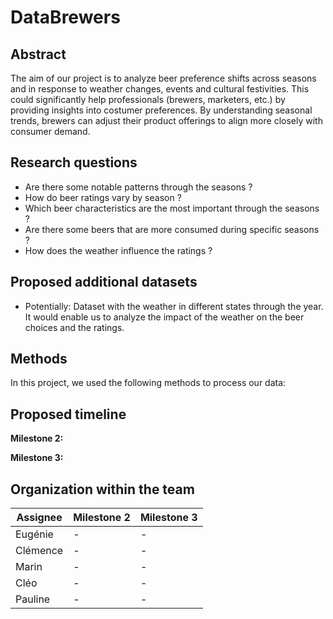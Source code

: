 # DataBrewers

## Abstract
The aim of our project is to analyze beer preference shifts across seasons and in response to weather changes, events and cultural festivities. This could significantly help professionals (brewers, marketers, etc.) by providing insights into costumer preferences. By understanding seasonal trends, brewers can adjust their product offerings to align more closely with consumer demand. 

## Research questions
- Are there some notable patterns through the seasons ?
- How do beer ratings vary by season ?
- Which beer characteristics are the most important through the seasons ?
- Are there some beers that are more consumed during specific seasons ?
- How does the weather influence the ratings ?

## Proposed additional datasets
- Potentially: Dataset with the weather in different states through the year. It would enable us to analyze the impact of the weather on the beer choices and the ratings.

## Methods

In this project, we used the following methods to process our data:

## Proposed timeline

**Milestone 2:**

**Milestone 3:**

## Organization within the team 

| Assignee   | Milestone 2 | Milestone 3 |
| ---------- | ----------- | ----------- |
| Eugénie    | -           | -           |
| Clémence   | -           | -           |
| Marin      | -           | -           |
| Cléo       | -           | -           |
| Pauline    | -           | -           |


